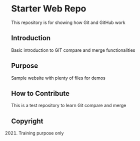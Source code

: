 # Starter Web Repo

This repository is for showing how Git and GitHub work

## Introduction
Basic introduction to GIT compare and merge functionalities

## Purpose

Sample website with plenty of files for demos

## How to Contribute
This is a test repository to learn Git compare and merge

## Copyright
2021. Training purpose only